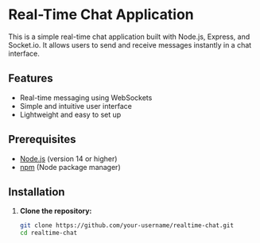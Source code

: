 # Real-Time Chat Application

This is a simple real-time chat application built with Node.js, Express, and Socket.io. It allows users to send and receive messages instantly in a chat interface.

## Features

- Real-time messaging using WebSockets
- Simple and intuitive user interface
- Lightweight and easy to set up

## Prerequisites

- [Node.js](https://nodejs.org/) (version 14 or higher)
- [npm](https://www.npmjs.com/) (Node package manager)

## Installation

1. **Clone the repository:**

   ```bash
   git clone https://github.com/your-username/realtime-chat.git
   cd realtime-chat

